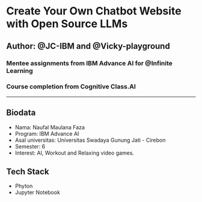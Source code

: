 # Create Your Own Chatbot Website with Open Source LLMs
## Author: @JC-IBM and @Vicky-playground


### Mentee assignments from IBM Advance AI for @Infinite Learning
### Course completion from Cognitive Class.AI
---

## Biodata
- Nama: Naufal Maulana Faza 
- Program: IBM Advance AI
- Asal universitas: Universitas Swadaya Gunung Jati - Cirebon
- Semester: 6
- Interest: AI, Workout and Relaxing video games.

## Tech Stack
- Phyton
- Jupyter Notebook
